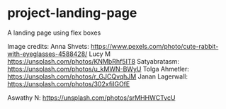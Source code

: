 # project-landing-page
A landing page using flex boxes

Image credits:
Anna Shvets: https://www.pexels.com/photo/cute-rabbit-with-eyeglasses-4588428/
Lucy M https://unsplash.com/photos/KNMbRhf5IT8
Satyabratasm: https://unsplash.com/photos/u_kMWN-BWyU
Tolga Ahmetler: https://unsplash.com/photos/r_GJCQvqhJM
Janan Lagerwall: https://unsplash.com/photos/302xfiIGOfE

Aswathy N: https://unsplash.com/photos/srMHHWCTvcU